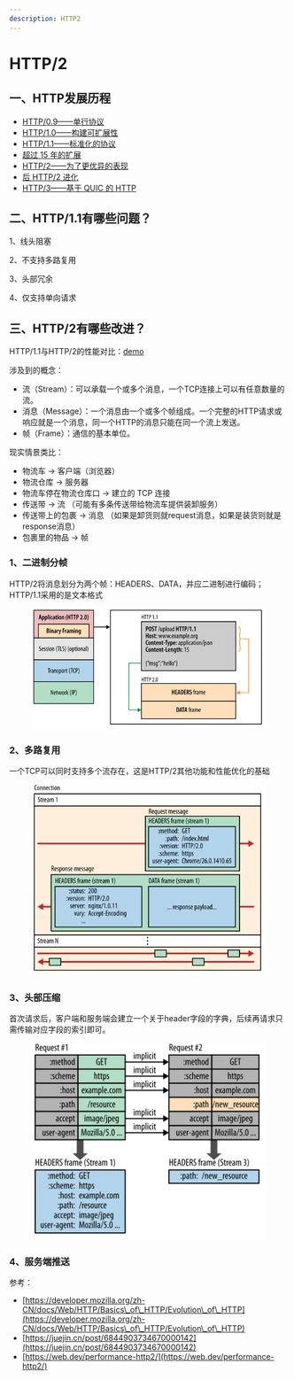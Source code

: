 ```yaml
---
description: HTTP2
---
```


# HTTP/2

## 一、HTTP发展历程

* [HTTP/0.9——单行协议](https://developer.mozilla.org/zh-CN/docs/Web/HTTP/Basics\_of\_HTTP/Evolution\_of\_HTTP#http0.9%E2%80%94%E2%80%94%E5%8D%95%E8%A1%8C%E5%8D%8F%E8%AE%AE)
* [HTTP/1.0——构建可扩展性](https://developer.mozilla.org/zh-CN/docs/Web/HTTP/Basics\_of\_HTTP/Evolution\_of\_HTTP#http1.0%E2%80%94%E2%80%94%E6%9E%84%E5%BB%BA%E5%8F%AF%E6%89%A9%E5%B1%95%E6%80%A7)
* [HTTP/1.1——标准化的协议](https://developer.mozilla.org/zh-CN/docs/Web/HTTP/Basics\_of\_HTTP/Evolution\_of\_HTTP#http1.1%E2%80%94%E2%80%94%E6%A0%87%E5%87%86%E5%8C%96%E7%9A%84%E5%8D%8F%E8%AE%AE)
* [超过 15 年的扩展](https://developer.mozilla.org/zh-CN/docs/Web/HTTP/Basics\_of\_HTTP/Evolution\_of\_HTTP#%E8%B6%85%E8%BF%87\_15\_%E5%B9%B4%E7%9A%84%E6%89%A9%E5%B1%95)
* [HTTP/2——为了更优异的表现](https://developer.mozilla.org/zh-CN/docs/Web/HTTP/Basics\_of\_HTTP/Evolution\_of\_HTTP#http2%E2%80%94%E2%80%94%E4%B8%BA%E4%BA%86%E6%9B%B4%E4%BC%98%E5%BC%82%E7%9A%84%E8%A1%A8%E7%8E%B0)
* [后 HTTP/2 进化](https://developer.mozilla.org/zh-CN/docs/Web/HTTP/Basics\_of\_HTTP/Evolution\_of\_HTTP#%E5%90%8E\_http2\_%E8%BF%9B%E5%8C%96)
* [HTTP/3——基于 QUIC 的 HTTP](https://developer.mozilla.org/zh-CN/docs/Web/HTTP/Basics\_of\_HTTP/Evolution\_of\_HTTP#http3%E2%80%94%E2%80%94%E5%9F%BA%E4%BA%8E\_quic\_%E7%9A%84\_http)



## 二、HTTP/1.1有哪些问题？

1、线头阻塞



2、不支持多路复用



3、头部冗余



4、仅支持单向请求





## 三、HTTP/2有哪些改进？

HTTP/1.1与HTTP/2的性能对比：[demo](https://http2.akamai.com/demo)



涉及到的概念：

* 流（Stream）：可以承载一个或多个消息，一个TCP连接上可以有任意数量的流。
* 消息（Message）：一个消息由一个或多个帧组成。一个完整的HTTP请求或响应就是一个消息，同一个HTTP的消息只能在同一个流上发送。
* 帧（Frame）：通信的基本单位。

现实情景类比：

* 物流车 -> 客户端（浏览器）
* 物流仓库 -> 服务器
* 物流车停在物流仓库口 -> 建立的 TCP 连接
* 传送带 -> 流 （可能有多条传送带给物流车提供装卸服务）
* 传送带上的包裹 -> 消息 （如果是卸货则就request消息，如果是装货则就是response消息）
* 包裹里的物品  ->  帧&#x20;



### 1、二进制分帧

HTTP/2将消息划分为两个帧：HEADERS、DATA，并应二进制进行编码；HTTP/1.1采用的是文本格式

<figure><img src="../../../.gitbook/assets/http2.svg" alt=""><figcaption></figcaption></figure>

### 2、多路复用

一个TCP可以同时支持多个流存在，这是HTTP/2其他功能和性能优化的基础

<figure><img src="../../../.gitbook/assets/http2-stream.svg" alt=""><figcaption></figcaption></figure>

### 3、头部压缩

首次请求后，客户端和服务端会建立一个关于header字段的字典，后续再请求只需传输对应字段的索引即可。

<figure><img src="../../../.gitbook/assets/http2-header.svg" alt=""><figcaption></figcaption></figure>

### 4、服务端推送









参考：

* [https://developer.mozilla.org/zh-CN/docs/Web/HTTP/Basics\_of\_HTTP/Evolution\_of\_HTTP](https://developer.mozilla.org/zh-CN/docs/Web/HTTP/Basics\_of\_HTTP/Evolution\_of\_HTTP)
* [https://juejin.cn/post/6844903734670000142](https://juejin.cn/post/6844903734670000142)
* [https://web.dev/performance-http2/](https://web.dev/performance-http2/)
